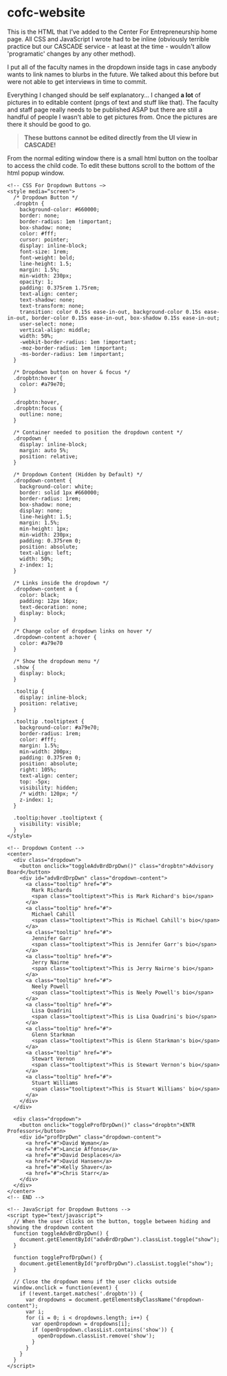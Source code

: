 # cofc-website

This is the HTML that I’ve added to the Center For Entrepreneurship home page.
All CSS and JavaScript I wrote had to be inline (obviously terrible practice but
our CASCADE service - at least at the time - wouldn't allow 'programatic' changes
by any other method).

I put all of the faculty names in the dropdown inside <a></a> tags in case anybody
wants to link names to blurbs in the future. We talked about this before but were
not able to get interviews in time to commit.

Everything I changed should be self explanatory... I changed **a lot** of pictures
in to editable content (pngs of text and stuff like that). The faculty and staff 
page really needs to be published ASAP but there are still a handful of people I 
wasn't able to get pictures from. Once the pictures are there it should be good to go.

> **These buttons cannot be edited directly from the UI view in CASCADE!**

From the normal editing window there is a small html button on the toolbar to access
the child code. To edit these buttons scroll to the bottom of the html popup window.

```
<!-- CSS For Dropdown Buttons —>
<style media=“screen">
  /* Dropdown Button */
  .dropbtn {
    background-color: #660000;
    border: none;
    border-radius: 1em !important;
    box-shadow: none;
    color: #fff;
    cursor: pointer;
    display: inline-block;
    font-size: 1rem;
    font-weight: bold;
    line-height: 1.5;
    margin: 1.5%;
    min-width: 230px;
    opacity: 1;
    padding: 0.375rem 1.75rem;
    text-align: center;
    text-shadow: none;
    text-transform: none;
    transition: color 0.15s ease-in-out, background-color 0.15s ease-in-out, border-color 0.15s ease-in-out, box-shadow 0.15s ease-in-out;
    user-select: none;
    vertical-align: middle;
    width: 50%;
    -webkit-border-radius: 1em !important;
    -moz-border-radius: 1em !important;
    -ms-border-radius: 1em !important;
  }

  /* Dropdown button on hover & focus */
  .dropbtn:hover {
    color: #a79e70;
  }

  .dropbtn:hover,
  .dropbtn:focus {
    outline: none;
  }

  /* Container needed to position the dropdown content */
  .dropdown {
    display: inline-block;
    margin: auto 5%;
    position: relative;
  }

  /* Dropdown Content (Hidden by Default) */
  .dropdown-content {
    background-color: white;
    border: solid 1px #660000;
    border-radius: 1rem;
    box-shadow: none;
    display: none;
    line-height: 1.5;
    margin: 1.5%;
    min-height: 1px;
    min-width: 230px;
    padding: 0.375rem 0;
    position: absolute;
    text-align: left;
    width: 50%;
    z-index: 1;
  }

  /* Links inside the dropdown */
  .dropdown-content a {
    color: black;
    padding: 12px 16px;
    text-decoration: none;
    display: block;
  }

  /* Change color of dropdown links on hover */
  .dropdown-content a:hover {
    color: #a79e70
  }

  /* Show the dropdown menu */
  .show {
    display: block;
  }

  .tooltip {
    display: inline-block;
    position: relative;
  }

  .tooltip .tooltiptext {
    background-color: #a79e70;
    border-radius: 1rem;
    color: #fff;
    margin: 1.5%;
    min-width: 200px;
    padding: 0.375rem 0;
    position: absolute;
    right: 105%;
    text-align: center;
    top: -5px;
    visibility: hidden;
    /* width: 120px; */
    z-index: 1;
  }

  .tooltip:hover .tooltiptext {
    visibility: visible;
  }
</style>

<!-- Dropdown Content -->
<center>
  <div class="dropdown">
    <button onclick="toggleAdvBrdDrpDwn()" class="dropbtn">Advisory Board</button>
    <div id="advBrdDrpDwn" class="dropdown-content">
      <a class="tooltip" href="#">
        Mark Richards
        <span class="tooltiptext">This is Mark Richard's bio</span>
      </a>
      <a class="tooltip" href="#">
        Michael Cahill
        <span class="tooltiptext">This is Michael Cahill's bio</span>
      </a>
      <a class="tooltip" href="#">
        Jennifer Garr
        <span class="tooltiptext">This is Jennifer Garr's bio</span>
      </a>
      <a class="tooltip" href="#">
        Jerry Nairne
        <span class="tooltiptext">This is Jerry Nairne's bio</span>
      </a>
      <a class="tooltip" href="#">
        Neely Powell
        <span class="tooltiptext">This is Neely Powell's bio</span>
      </a>
      <a class="tooltip" href="#">
        Lisa Quadrini
        <span class="tooltiptext">This is Lisa Quadrini's bio</span>
      </a>
      <a class="tooltip" href="#">
        Glenn Starkman
        <span class="tooltiptext">This is Glenn Starkman's bio</span>
      </a>
      <a class="tooltip" href="#">
        Stewart Vernon
        <span class="tooltiptext">This is Stewart Vernon's bio</span>
      </a>
      <a class="tooltip" href="#">
        Stuart Williams
        <span class="tooltiptext">This is Stuart Williams' bio</span>
      </a>
    </div>
  </div>

  <div class="dropdown">
    <button onclick="toggleProfDrpDwn()" class="dropbtn">ENTR Professors</button>
    <div id="profDrpDwn" class="dropdown-content">
      <a href="#">David Wyman</a>
      <a href="#">Lancie Affonso</a>
      <a href="#">David Desplaces</a>
      <a href="#">David Hansen</a>
      <a href="#">Kelly Shaver</a>
      <a href="#">Chris Starr</a>
    </div>
  </div>
</center>
<!-- END -->

<!-- JavaScript for Dropdown Buttons -->
<script type="text/javascript">
  // When the user clicks on the button, toggle between hiding and showing the dropdown content
  function toggleAdvBrdDrpDwn() {
    document.getElementById("advBrdDrpDwn").classList.toggle("show");
  }

  function toggleProfDrpDwn() {
    document.getElementById("profDrpDwn").classList.toggle("show");
  }

  // Close the dropdown menu if the user clicks outside
  window.onclick = function(event) {
    if (!event.target.matches('.dropbtn')) {
      var dropdowns = document.getElementsByClassName("dropdown-content");
      var i;
      for (i = 0; i < dropdowns.length; i++) {
        var openDropdown = dropdowns[i];
        if (openDropdown.classList.contains('show')) {
          openDropdown.classList.remove('show');
        }
      }
    }
  }
</script>
```
